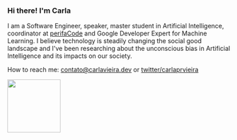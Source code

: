 ### Hi there! I'm Carla

I am a Software Engineer, speaker, master student in Artificial Intelligence, coordinator at [perifaCode](https://perifacode.com/) and Google Developer Expert for Machine Learning. I believe technology is steadily changing the social good landscape and I've been researching about the unconscious bias in Artificial Intelligence and its impacts on our society.

How to reach me: [contato@carlavieira.dev](mailto:contato@carlavieira.dev) or [twitter/carlaprvieira](https://twitter.com/carlaprvieira/)


<img src="https://i.imgur.com/MjeqeUP.gif" width="120">

<!--
**carlaprv/carlaprv** is a ✨ _special_ ✨ repository because its `README.md` (this file) appears on your GitHub profile.
